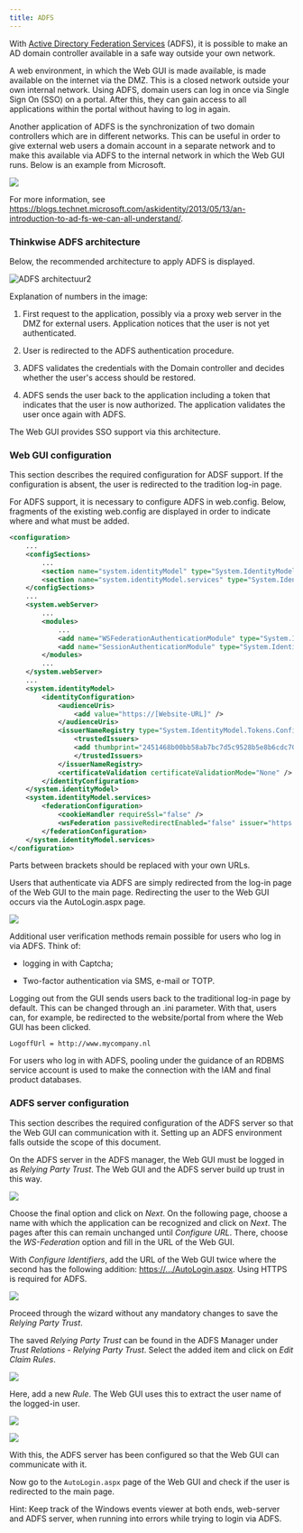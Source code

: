 ```yaml
---
title: ADFS
---
```


With [Active Directory Federation Services](https://en.wikipedia.org/wiki/Active_Directory_Federation_Services) (ADFS), it is possible to make an AD domain controller available in a safe way outside your own network. 

A web environment, in which the Web GUI is made available, is made available on the internet via the DMZ. This is a closed network outside your own internal network. Using ADFS, domain users can log in once via Single Sign On (SSO) on a portal. After this, they can gain access to all applications within the portal without having to log in again.

Another application of ADFS is the synchronization of two domain controllers which are in different networks. This can be useful in order to give external web users a domain account in a separate network and to make this available via ADFS to the internal network in which the Web GUI runs. Below is an example from Microsoft.

![](assets/deployment/c53efa1bcd89ec1b1e2d8ae6bc4298296ebdfee5.png)

For more information, see <https://blogs.technet.microsoft.com/askidentity/2013/05/13/an-introduction-to-ad-fs-we-can-all-understand/>.

### Thinkwise ADFS architecture

Below, the recommended architecture to apply ADFS is displayed.

![ADFS architectuur2](assets/deployment/14bd96c85368f5b05326ed5fa9d56e5f32c11bed.jpg)

Explanation of numbers in the image:

1. First request to the application, possibly via a proxy web server in the DMZ for external users. Application notices that the user is not yet authenticated.

2. User is redirected to the ADFS authentication procedure.

3. ADFS validates the credentials with the Domain controller and decides whether the user's access should be restored.

4. ADFS sends the user back to the application including a token that indicates that the user is now authorized. The application validates the user once again with ADFS.

The Web GUI provides SSO support via this architecture.

### Web GUI configuration

This section describes the required configuration for ADSF support. If the configuration is absent, the user is redirected to the tradition log-in page.

For ADFS support, it is necessary to configure ADFS in web.config. Below, fragments of the existing web.config are displayed in order to indicate where and what must be added.

```xml
<configuration>
    ...
    <configSections>
        ...
        <section name="system.identityModel" type="System.IdentityModel.Configuration.SystemIdentityModelSection, System.IdentityModel, Version=4.0.0.0, Culture=neutral, PublicKeyToken=B77A5C561934E089" />
        <section name="system.identityModel.services" type="System.IdentityModel.Services.Configuration.SystemIdentityModelServicesSection, System.IdentityModel.Services, Version=4.0.0.0, Culture=neutral, PublicKeyToken=B77A5C561934E089" />
    </configSections>
    ...
    <system.webServer>
        ...
        <modules>
            ...
            <add name="WSFederationAuthenticationModule" type="System.IdentityModel.Services.WSFederationAuthenticationModule, System.IdentityModel.Services, Version=4.0.0.0, Culture=neutral, PublicKeyToken=b77a5c561934e089" preCondition="managedHandler" />
            <add name="SessionAuthenticationModule" type="System.IdentityModel.Services.SessionAuthenticationModule, System.IdentityModel.Services, Version=4.0.0.0, Culture=neutral, PublicKeyToken=b77a5c561934e089" preCondition="managedHandler" />
        </modules>
        ...
    </system.webServer>
    ...
    <system.identityModel>
        <identityConfiguration>
            <audienceUris>
                <add value="https://[Website-URL]" />
            </audienceUris>
            <issuerNameRegistry type="System.IdentityModel.Tokens.ConfigurationBasedIssuerNameRegistry, System.IdentityModel, Version=4.0.0.0, Culture=neutral, PublicKeyToken=b77a5c561934e089">
                <trustedIssuers>
                <add thumbprint="2451468b00bb58ab7bc7d5c9528b5e8b6cdc70bd" name="https://[ADFS-server-URL]/adfs/ls/" />
                </trustedIssuers>
            </issuerNameRegistry>
            <certificateValidation certificateValidationMode="None" />
        </identityConfiguration>
    </system.identityModel>
    <system.identityModel.services>
        <federationConfiguration>
            <cookieHandler requireSsl="false" />
            <wsFederation passiveRedirectEnabled="false" issuer="https://[ADFS-server-URL]/" realm="https://[Website-URL]/" reply="https://[Website-URL]/" requireHttps="false" />
        </federationConfiguration>
    </system.identityModel.services>
</configuration>

```

Parts between brackets should be replaced with your own URLs.

Users that authenticate via ADFS are simply redirected from the log-in page of the Web GUI to the main page. Redirecting the user to the Web GUI occurs via the AutoLogin.aspx page.

![](assets/deployment/75b9a755ea533d6d35e1df71a8aae41a71208f92.png)

Additional user verification methods remain possible for users who log in via ADFS. Think of:

  - logging in with Captcha;

  - Two-factor authentication via SMS, e-mail or TOTP.

Logging out from the GUI sends users back to the traditional log-in page by default. This can be changed through an .ini parameter. With that, users can, for example, be redirected to the website/portal from where the Web GUI has been clicked.

`LogoffUrl = http://www.mycompany.nl`

For users who log in with ADFS, pooling under the guidance of an RDBMS service account is used to make the connection with the IAM and final product databases.

### ADFS server configuration

This section describes the required configuration of the ADFS server so that the Web GUI can communication with it. Setting up an ADFS environment falls outside the scope of this document.

On the ADFS server in the ADFS manager, the Web GUI must be logged in as *Relying Party Trust*. The Web GUI and the ADFS server build up trust in this way.

![](assets/deployment/aa900d3d958a5b405bf00cf81478cdaf179beacb.png)

Choose the final option and click on *Next*. On the following page, choose a name with which the application can be recognized and click on *Next*. The pages after this can remain unchanged until *Configure URL*. There, choose the *WS-Federation* option and fill in the URL of the Web GUI.

With *Configure Identifiers*, add the URL of the Web GUI twice where the second has the following addition:
<https://.../AutoLogin.aspx>. Using HTTPS is required for ADFS.

![](assets/deployment/333d2f0851a63d8a8f0d5cfdfbb0725d939118a2.png)

Proceed through the wizard without any mandatory changes to save the *Relying Party Trust*.

The saved *Relying Party Trust* can be found in the ADFS Manager under *Trust Relations* - *Relying Party Trust*. Select the added item and click on *Edit Claim Rules*.

![](assets/deployment/e49d2c70b490430b44eb4e33e7fa116261134fac.png)

Here, add a new *Rule*. The Web GUI uses this to extract the user name of the logged-in user.

![](assets/deployment/96c0f2f3e35367719d181ce2797a2317ea430d2e.png)

![](assets/deployment/0c48c2d82478d2ebdccda535c7030390a2cc0037.png)

With this, the ADFS server has been configured so that the Web GUI can communicate with it.

Now go to the `AutoLogin.aspx` page of the Web GUI and check if the user is redirected to the main page.

Hint: Keep track of the Windows events viewer at both ends, web-server and ADFS server, when running into errors while trying to login via ADFS. 
